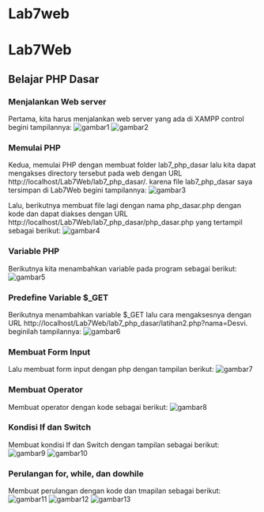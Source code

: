 # Lab7web
# Lab7Web
## Belajar PHP Dasar

### Menjalankan Web server
Pertama, kita harus menjalankan web server yang ada di XAMPP control begini tampilannya:
![gambar1](Capture1.png)
![gambar2](Capture2.png)


### Memulai PHP
Kedua, memulai PHP dengan membuat folder lab7_php_dasar lalu kita dapat mengakses directory tersebut pada web dengan URL http://localhost/Lab7Web/lab7_php_dasar/. karena file lab7_php_dasar saya tersimpan di Lab7Web begini tampilannya:
![gambar3](Capture3.png)


Lalu, berikutnya membuat file lagi dengan nama php_dasar.php dengan kode dan dapat diakses dengan URL http://localhost/Lab7Web/lab7_php_dasar/php_dasar.php yang tertampil sebagai berikut:
![gambar4](Capture4.png)


### Variable PHP
Berikutnya kita menambahkan variable pada program sebagai berikut:
![gambar5](Capture5.png)


### Predefine Variable $_GET
Berikutnya menambahkan variable $_GET lalu cara mengaksesnya dengan URL http://localhost/Lab7Web/lab7_php_dasar/latihan2.php?nama=Desvi. beginilah tampilannya:
![gambar6](Capture6.png)


### Membuat Form Input
Lalu membuat form input dengan php dengan tampilan berikut:
![gambar7](Capture7.png)


### Membuat Operator
Membuat operator dengan kode sebagai berikut:
![gambar8](Capture8.png)


### Kondisi If dan Switch
Membuat kondisi If dan Switch dengan tampilan sebagai berikut:
![gambar9](Capture9.png)
![gambar10](Capture10.png)


### Perulangan for, while, dan dowhile
Membuat perulangan dengan kode dan tmapilan sebagai berikut:
![gambar11](Capture11.png)
![gambar12](Capture12.png)
![gambar13](Capture13.png)
